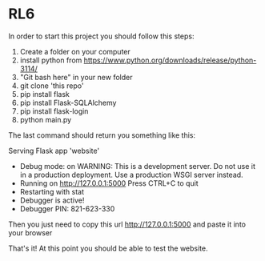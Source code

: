 # RL6

In order to start this project you should follow this steps:

1. Create a folder on your computer
2. install python from https://www.python.org/downloads/release/python-3114/
3. "Git bash here" in your new folder
4. git clone 'this repo'
5. pip install flask
6. pip install Flask-SQLAlchemy
7. pip install flask-login
8. python main.py

The last command should return you something like this:

 Serving Flask app 'website'
 * Debug mode: on
WARNING: This is a development server. Do not use it in a production deployment. Use a production WSGI server instead.
 * Running on http://127.0.0.1:5000
Press CTRL+C to quit
 * Restarting with stat
 * Debugger is active!
 * Debugger PIN: 821-623-330

Then you just need to copy this url http://127.0.0.1:5000 and paste it into your browser

That's it! At this point you should be able to test the website.
